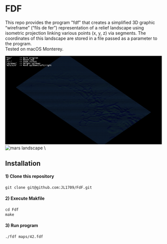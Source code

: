 # FDF
This repo provides the program "fdf" that creates a simplified 3D graphic “wireframe” (“fils de fer”) representation of a relief landscape using isometric projection linking various points (x, y, z) via segments. The coordinates of this landscape are stored in a file passed as a parameter to the program.  
Tested on macOS Monterey.

![Teaser SMPLify-XMC](mars.png)
<img src="teaser_result.png" height="200" alt="mars landscape" class="center"> \

## Installation

#### 1) Clone this repository 
```
git clone git@github.com:JL1709/FdF.git
```

#### 2) Execute Makfile
```
cd Fdf
make
```

#### 3)  Run program
```
./fdf maps/42.fdf
```
